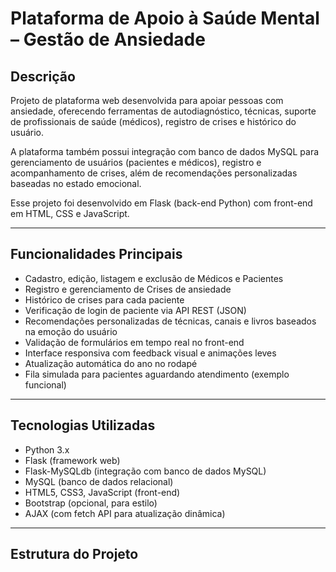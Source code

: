 # Plataforma de Apoio à Saúde Mental – Gestão de Ansiedade

## Descrição

Projeto de plataforma web desenvolvida para apoiar pessoas com ansiedade, oferecendo ferramentas de autodiagnóstico, técnicas, suporte de profissionais de saúde (médicos), registro de crises e histórico do usuário. 

A plataforma também possui integração com banco de dados MySQL para gerenciamento de usuários (pacientes e médicos), registro e acompanhamento de crises, além de recomendações personalizadas baseadas no estado emocional.

Esse projeto foi desenvolvido em Flask (back-end Python) com front-end em HTML, CSS e JavaScript.

---

## Funcionalidades Principais

- Cadastro, edição, listagem e exclusão de Médicos e Pacientes
- Registro e gerenciamento de Crises de ansiedade
- Histórico de crises para cada paciente
- Verificação de login de paciente via API REST (JSON)
- Recomendações personalizadas de técnicas, canais e livros baseados na emoção do usuário
- Validação de formulários em tempo real no front-end
- Interface responsiva com feedback visual e animações leves
- Atualização automática do ano no rodapé
- Fila simulada para pacientes aguardando atendimento (exemplo funcional)

---

## Tecnologias Utilizadas

- Python 3.x
- Flask (framework web)
- Flask-MySQLdb (integração com banco de dados MySQL)
- MySQL (banco de dados relacional)
- HTML5, CSS3, JavaScript (front-end)
- Bootstrap (opcional, para estilo)
- AJAX (com fetch API para atualização dinâmica)

---

## Estrutura do Projeto

